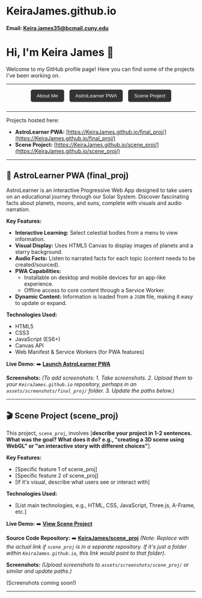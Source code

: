 # KeiraJames.github.io
#### Email: Keira.james35@bcmail.cuny.edu
# Hi, I'm Keira James 👋

Welcome to my GitHub profile page! Here you can find some of the projects I've been working on.

---

<!-- Tab Navigation -->
<div id="project-tabs" align="center" style="margin-bottom: 25px;">
  <a href="#about-me" style="text-decoration: none; margin: 0 5px;"><button style="padding: 8px 15px; cursor: pointer; border: 1px solid #555; background-color: #333; color: white; border-radius: 5px;">About Me</button></a>
  <a href="#astro-learner" style="text-decoration: none; margin: 0 5px;"><button style="padding: 8px 15px; cursor: pointer; border: 1px solid #555; background-color: #333; color: white; border-radius: 5px;">AstroLearner PWA</button></a>
  <a href="#scene-project" style="text-decoration: none; margin: 0 5px;"><button style="padding: 8px 15px; cursor: pointer; border: 1px solid #555; background-color: #333; color: white; border-radius: 5px;">Scene Project</button></a>
  <!-- Add more buttons here for other projects, following the same pattern -->
</div>

---

<!-- Tab Content Sections -->

<!-- ABOUT ME / HOME SECTION -->
<div id="about-me">

Projects hosted here:
*   **AstroLearner PWA:** [https://KeiraJames.github.io/final_proj/](https://KeiraJames.github.io/final_proj/)
*   **Scene Project:** [https://KeiraJames.github.io/scene_proj/](https://KeiraJames.github.io/scene_proj/)

</div>

---

<!-- ASTROLEARNER PWA (final_proj) SECTION -->
<div id="astro-learner">

## 🚀 AstroLearner PWA (final_proj)

AstroLearner is an interactive Progressive Web App designed to take users on an educational journey through our Solar System. Discover fascinating facts about planets, moons, and suns, complete with visuals and audio narration.

**Key Features:**
*   **Interactive Learning:** Select celestial bodies from a menu to view information.
*   **Visual Display:** Uses HTML5 Canvas to display images of planets and a starry background.
*   **Audio Facts:** Listen to narrated facts for each topic (content needs to be created/sourced).
*   **PWA Capabilities:**
    *   Installable on desktop and mobile devices for an app-like experience.
    *   Offline access to core content through a Service Worker.
*   **Dynamic Content:** Information is loaded from a `JSON` file, making it easy to update or expand.

**Technologies Used:**
*   HTML5
*   CSS3
*   JavaScript (ES6+)
*   Canvas API
*   Web Manifest & Service Workers (for PWA features)

**Live Demo:**
➡️ [**Launch AstroLearner PWA**](https://KeiraJames.github.io/final_proj/)


**Screenshots:**
*(To add screenshots: 1. Take screenshots. 2. Upload them to your `KeiraJames.github.io` repository, perhaps in an `assets/screenshots/final_proj/` folder. 3. Update the paths below.)*
<!-- 
![AstroLearner Main Screen](assets/screenshots/final_proj/astro_main.png)
![AstroLearner Planet View](assets/screenshots/final_proj/astro_planet.png) 
-->


</div>

---

<!-- SCENE PROJECT (scene_proj) SECTION -->
<div id="scene-project">

## 🎬 Scene Project (scene_proj)

This project, `scene_proj`, involves [**describe your project in 1-2 sentences. What was the goal? What does it do? e.g., "creating a 3D scene using WebGL" or "an interactive story with different choices"**].

**Key Features:**
*   [Specific feature 1 of scene_proj]
*   [Specific feature 2 of scene_proj]
*   [If it's visual, describe what users see or interact with]

**Technologies Used:**
*   [List main technologies, e.g., HTML, CSS, JavaScript, Three.js, A-Frame, etc.]

**Live Demo:**
➡️ [**View Scene Project**](https://KeiraJames.github.io/scene_proj/)

**Source Code Repository:**
➡️ [**KeiraJames/scene_proj**](https://github.com/KeiraJames/scene_proj)
*(Note: Replace with the actual link if `scene_proj` is in a separate repository. If it's just a folder within `KeiraJames.github.io`, this link would point to that folder).*

**Screenshots:**
*(Upload screenshots to `assets/screenshots/scene_proj/` or similar and update paths.)*
<!-- 
![Scene Project View 1](assets/screenshots/scene_proj/scene_view1.png)
-->
(Screenshots coming soon!)

</div>

---

<!-- Add more project sections here by copying the structure of one of the project sections above -->
<!-- Make sure each project section div has a unique id (e.g., id="my-other-project") -->
<!-- And the corresponding button in the #project-tabs div has an href pointing to that id (e.g., href="#my-other-project") -->
